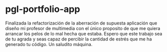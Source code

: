 # pgl-portfolio-app

Finalizada la refactorización de la aberración de supuesta aplicación que diseño mi profesor de multimedia con el único proposito de que me quiera arrancar los pelos de lo mal hecha que estaba.
Espero que este trabajo sea de tu agrada y seas capaz de percibir la cantidad de estrés que me ha generado tu código. Un saludito máquina.
